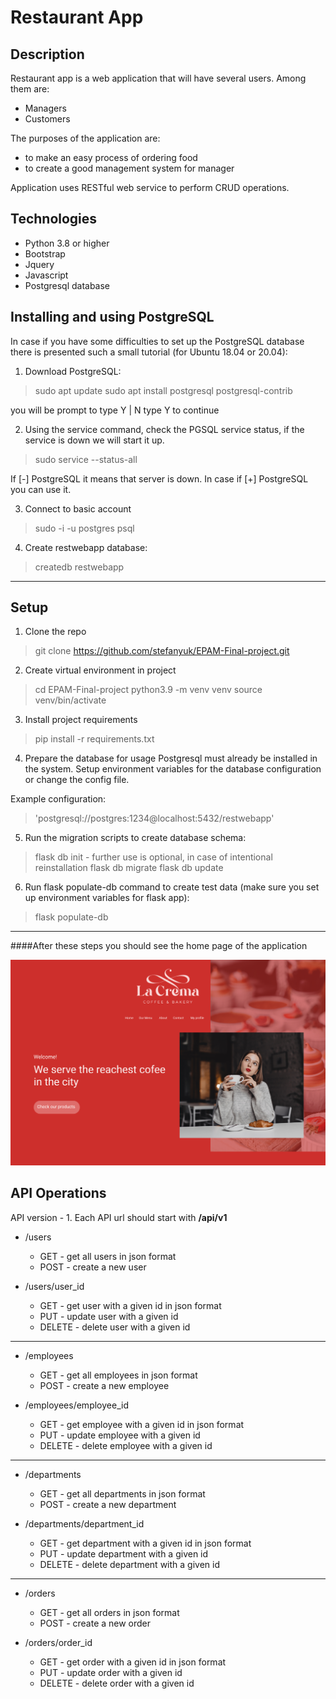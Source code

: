 # Restaurant App

## Description

Restaurant app is a web application that will have several users. Among them are:
- Managers
- Customers

The purposes of the application are: 
- to make an easy process of ordering food
- to create a good management system for manager

Application uses RESTful web service to perform CRUD operations.

## Technologies

- Python 3.8 or higher
- Bootstrap
- Jquery
- Javascript
- Postgresql database


## Installing and using PostgreSQL

In case if you have some difficulties to set up the PostgreSQL database there is presented such a small tutorial (for Ubuntu 18.04 or 20.04):

1. Download PostgreSQL:
> sudo apt update
> sudo apt install postgresql postgresql-contrib

you will be prompt to type Y | N type Y to continue

2. Using the service command, check the PGSQL service status, if the service is down we will start it up.

> sudo service --status-all

If [-] PostgreSQL it means that server is down. In case if [+] PostgreSQL you can use it.

3. Connect to basic account
> sudo -i -u postgres psql

4. Create restwebapp database:
> createdb restwebapp

***
## Setup

1. Clone the repo
> git clone https://github.com/stefanyuk/EPAM-Final-project.git

2. Create virtual environment in project
> cd EPAM-Final-project
> python3.9 -m venv venv
> source venv/bin/activate

3. Install project requirements
> pip install -r requirements.txt

4. Prepare the database for usage
Postgresql must already be installed in the system. 
Setup environment variables for the database configuration or change the config file.

Example configuration: 
> 'postgresql://postgres:1234@localhost:5432/restwebapp'

5. Run the migration scripts to create database schema:
> flask db init - further use is optional, in case of intentional reinstallation
> flask db migrate
> flask db update

6. Run flask populate-db command to create test data (make sure you set up environment variables for flask app):
> flask populate-db
---

####After these steps you should see the home page of the application

![alt text](https://github.com/stefanyuk/EPAM-Final-project/blob/main/documentation/mockups/welcome.png "Logo Title Text 1")


## API Operations

API version - 1. Each API url should start with __/api/v1__


* /users
  * GET - get all users in json format
  * POST - create a new user

* /users/user_id
  * GET - get user with a given id in json format
  * PUT - update user with a given id
  * DELETE - delete user with a given id
---
* /employees
  * GET - get all employees in json format
  * POST - create a new employee

* /employees/employee_id
  * GET - get employee with a given id in json format
  * PUT - update employee with a given id
  * DELETE - delete employee with a given id
---
* /departments
  * GET - get all departments in json format
  * POST - create a new department

* /departments/department_id
  * GET - get department with a given id in json format
  * PUT - update department with a given id
  * DELETE - delete department with a given id
---
* /orders
  * GET - get all orders in json format
  * POST - create a new order

* /orders/order_id
  * GET - get order with a given id in json format
  * PUT - update order with a given id
  * DELETE - delete order with a given id
